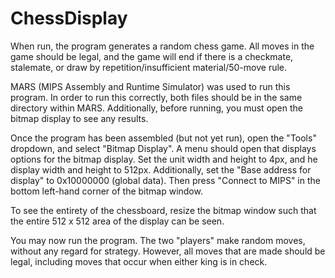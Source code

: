 # ChessDisplay

When run, the program generates a random chess game. All moves in the game should be legal, and the game will end if there is a checkmate, stalemate, or draw by repetition/insufficient material/50-move rule.

MARS (MIPS Assembly and Runtime Simulator) was used to run this program. In order to run this correctly, both files should be in the same directory within MARS. Additionally, before running, you must open the bitmap display to see any results.

Once the program has been assembled (but not yet run), open the "Tools" dropdown, and select "Bitmap Display". A menu should open that displays options for the bitmap display. Set the unit width and height to 4px, and he display width and height to 512px. Additionally, set the "Base address for display" to 0x10000000 (global data). Then press "Connect to MIPS" in the bottom left-hand corner of the bitmap window.

To see the entirety of the chessboard, resize the bitmap window such that the entire 512 x 512 area of the display can be seen.

You may now run the program. The two "players" make random moves, without any regard for strategy. However, all moves that are made should be legal, including moves that occur when either king is in check.
